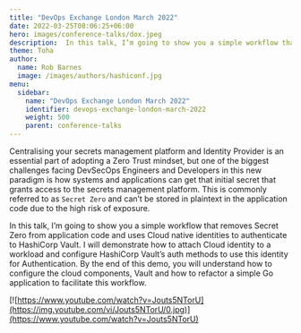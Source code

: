 ```yaml
---
title: "DevOps Exchange London March 2022"
date: 2022-03-25T08:06:25+06:00
hero: images/conference-talks/dox.jpeg
description:  In this talk, I’m going to show you a simple workflow that removes Secret Zero from application code and uses Cloud native identities to authenticate to HashiCorp Vault.
theme: Toha
author:
  name: Rob Barnes
  image: /images/authors/hashiconf.jpg
menu:
  sidebar:
    name: "DevOps Exchange London March 2022"
    identifier: devops-exchange-london-march-2022
    weight: 500
    parent: conference-talks
---
```


Centralising your secrets management platform and Identity Provider is an essential part of adopting a Zero Trust mindset, but one of the biggest challenges facing DevSecOps Engineers and Developers in this new paradigm is how systems and applications can get that initial secret that grants access to the secrets management platform. This is commonly referred to as `Secret Zero` and can’t be stored in plaintext in the application code due to the high risk of exposure.

In this talk, I’m going to show you a simple workflow that removes Secret Zero from application code and uses Cloud native identities to authenticate to HashiCorp Vault. I will demonstrate how to attach Cloud identity to a workload and configure HashiCorp Vault’s auth methods to use this identity for Authentication. By the end of this demo, you will understand how to configure the cloud components, Vault and how to refactor a simple Go application to facilitate this workflow.

[![https://www.youtube.com/watch?v=Jouts5NTorU](https://img.youtube.com/vi/Jouts5NTorU/0.jpg)](https://www.youtube.com/watch?v=Jouts5NTorU)
